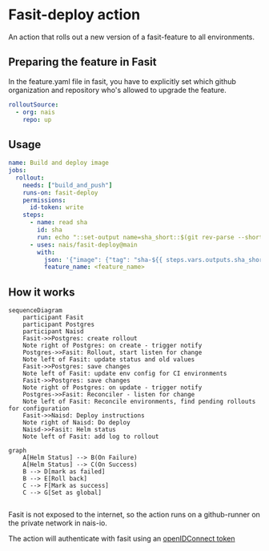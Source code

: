 # Fasit-deploy action
An action that rolls out a new version of a fasit-feature to all environments.

## Preparing the feature in Fasit
In the feature.yaml file in fasit, you have to explicitly set which github organization and repository who's allowed to upgrade the feature.
```yaml
rolloutSource:
  - org: nais
    repo: up
```

## Usage
```yaml
name: Build and deploy image
jobs:
  rollout:
    needs: ["build_and_push"]
    runs-on: fasit-deploy
    permissions:
      id-token: write
    steps:
      - name: read sha
        id: sha
        run: echo "::set-output name=sha_short::$(git rev-parse --short HEAD)"
      - uses: nais/fasit-deploy@main
        with:
          json: '{"image": {"tag": "sha-${{ steps.vars.outputs.sha_short }}"}}'
          feature_name: <feature_name>
```
## How it works
```mermaid
sequenceDiagram
    participant Fasit
    participant Postgres
    participant Naisd
    Fasit->>Postgres: create rollout
    Note right of Postgres: on create - trigger notify
    Postgres->>Fasit: Rollout, start listen for change
    Note left of Fasit: update status and old values 
    Fasit->>Postgres: save changes
    Note left of Fasit: update env config for CI environments 
    Fasit->>Postgres: save changes
    Note right of Postgres: on update - trigger notify
    Postgres->>Fasit: Reconciler - listen for change
    Note left of Fasit: Reconcile environments, find pending rollouts for configuration
    Fasit->>Naisd: Deploy instructions
    Note right of Naisd: Do deploy
    Naisd->>Fasit: Helm status
    Note left of Fasit: add log to rollout

```
```mermaid
graph 
    A[Helm Status] --> B(On Failure)
    A[Helm Status] --> C(On Success)
    B --> D[mark as failed]
    B --> E[Roll back]
    C --> F[Mark as success]
    C --> G[Set as global]
    
```
Fasit is not exposed to the internet, so the action runs on a github-runner on the private network in nais-io.

The action will authenticate with fasit using an [openIDConnect token](https://docs.github.com/en/actions/deployment/security-hardening-your-deployments/about-security-hardening-with-openid-connect)


